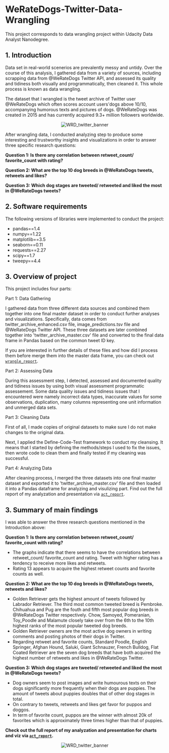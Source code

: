 # WeRateDogs-Twitter-Data-Wrangling
This project corresponds to data wrangling project within Udacity Data Analyst Nanodegree.

## 1. Introduction
Data set in real-world scenerios are prevalently messy and untidy. Over the course of this analysis, I gathered data from a variety of sources, including scrapping data from @WeRateDogs Twitter API, and assessed its quality and tidiness both visually and programmatically, then cleaned it. This whole process is known as data wrangling.

The dataset that I wrangled is the tweet archive of Twitter user @WeRateDogs which often scores account users'dogs above 10/10, accompanying humorous texts and pictures of dogs. @WeRateDogs was created in 2015 and has currently acquired 9.3+ million followers worldwide. 

<p align="center">
  <img width="482" alt="WRD_twitter_banner" src="https://user-images.githubusercontent.com/68494141/148898814-5c45e176-f36e-4895-be21-9cde60124cd0.png">
</p>

After wrangling data, I conducted analyzing step to produce some interesting and trustworthy insights and visualizations in order to answer three specific research questions:

**Question 1: Is there any correlation between retweet_count/ favorite_count with rating?**

**Question 2: What are the top 10 dog breeds in @WeRateDogs tweets, retweets and likes?**

**Question 3: Which dog stages are tweeted/ retweeted and liked the most in @WeRateDogs tweets?**

## 2. Software requirements
The following versions of libraries were implemented to conduct the project:
- pandas==1.4
- numpy==1.22
- matplotlib==3.5
- seaborn==0.11
- requests==2.27
- scipy==1.7
- tweepy==4.4

## 3. Overview of project
This project includes four parts:

Part 1: Data Gathering

I gathered data from three different data sources and combined them together into one final master dataset in order to conduct further analyses and visualizations. Specifically, data comes from twitter_archive_enhanced.csv file, image_predictions.tsv file and @WeRateDogs Twitter API. These three datasets are later combined together into 'twitter_archive_master.csv' file and converted to the final data frame in Pandas based on the common tweet ID key.

If you are interested in further details of these files and how did I process them before merge them into the master data frame, you can check out [`wrangle_report`](https://github.com/dorothy-nguyen/WeRateDogs-Twitter-Data-Wrangling/blob/main/wrangle_report.ipynb).

Part 2: Assessing Data

During this assessment step, I detected, assessed and documented quality and tidiness issues by using both visual assessment programmatic assessement. Some data quality issues and tidiness issues that I encountered were namely incorrect data types, inaccurate values for some observations, duplication, many columns representing one unit information and unmerged data sets. 

Part 3: Cleaning Data 

First of all, I made copies of original datasets to make sure I do not make changes to the original data.

Next, I applied the Define-Code-Test framework to conduct my cleansing. It means that I started by defining the methods/steps I used to fix the issues, then wrote code to clean them and finally tested if my cleaning was successful.

Part 4: Analyzing Data 

After cleaning process, I merged the three datasets into one final master dataset and exported it to 'twitter_archive_master.csv' file and then loaded it into a Pandas dataframe for analyzing and visulizing part. Find out the full report of my analyzation and presentation via [`act_report`](https://github.com/dorothy-nguyen/WeRateDogs-Twitter-Data-Wrangling/blob/main/act_report.ipynb).

## 3. Summary of main findings
I was able to answer the three research questions mentioned in the Introduction above:

**Question 1: Is there any correlation between retweet_count/ favorite_count with rating?**
- The graphs indicate that there seems to have the correlations between retweet_count/ favorite_count and rating. Tweet with higher rating has a tendency to receive more likes and retweets.
- Rating 13 appears to acquire the highest retweet counts and favorite counts as well.

**Question 2: What are the top 10 dog breeds in @WeRateDogs tweets, retweets and likes?**
- Golden Retriever gets the highest amount of tweets followed by Labrador Retriever. The third most common tweeted breed is Pembroke. Chihuahua and Pug are the fouth and fifth most popular dog breeds in @WeRateDogs Twitter respectively. Chow, Samoyed, Pomeranian, Toy_Poodle and Malamute closely take over from the 6th to the 10th highest ranks of the most popular tweeted dog breeds.
- Golden Retriever owners are the most active dog owners in writing comments and posting photos of their dogs in Twitter.
- Regarding retweet and favorite counts, Standard Poodle, English Springer, Afghan Hound, Saluki, Giant Schnauzer, French Bulldog, Flat Coated Retriever are the seven dog breeds that have both acquired the highest number of retweets and likes in @WeRateDogs Twitter.

**Question 3: Which dog stages are tweeted/ retweeted and liked the most in @WeRateDogs tweets?**
- Dog owners seem to post images and write humourous texts on their dogs significantly more frequently when their dogs are puppies. The amount of tweets about puppies doubles that of other dog stages in total. 
- On contrary to tweets, retweets and likes get favor for puppos and doggos. 
- In term of favorite count, puppos are the winner with almost 20k of favorites which is approximately three times higher than that of puppies. 

**Check out the full report of my analyzation and presentation for charts and viz via [`act_report`](https://github.com/dorothy-nguyen/WeRateDogs-Twitter-Data-Wrangling/blob/main/act_report.ipynb).**

<p align="center">
  <img width="482" alt="WRD_twitter_banner" src=![My Image](Happy_image.jpg)>
</p>
